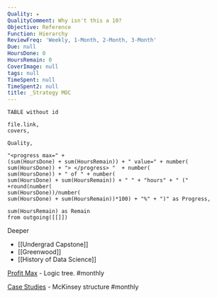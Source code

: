 ```yaml
---
Quality: ★
QualityComment: Why isn't this a 10?
Objective: Reference
Function: Hierarchy
ReviewFreq: 'Weekly, 1-Month, 2-Month, 3-Month'
Due: null
HoursDone: 0
HoursRemain: 0
CoverImage: null
tags: null
TimeSpent: null
TimeSpent2: null
title: _Strategy MOC
---
```


```dataview
TABLE without id

file.link,
covers,

Quality,

"<progress max=" + 
(sum(HoursDone) + sum(HoursRemain)) + " value=" + number(
sum(HoursDone)) + "> </progress> "  + number(
sum(HoursDone)) + " of " + number(
sum(HoursDone) + sum(HoursRemain)) + " " + "hours" + " (" +round(number(
sum(HoursDone))/number(
sum(HoursDone) + sum(HoursRemain))*100) + "%" + ")" as Progress,

sum(HoursRemain) as Remain
from outgoing([[]])
```



Deeper
- [[Undergrad Capstone]]
- [[Greenwood]]
- [[History of Data Science]]


[Profit Max](Profit%20Max.canvas) - Logic tree. #monthly

[Case Studies](Case%20Studies.md) - McKinsey structure #monthly 

